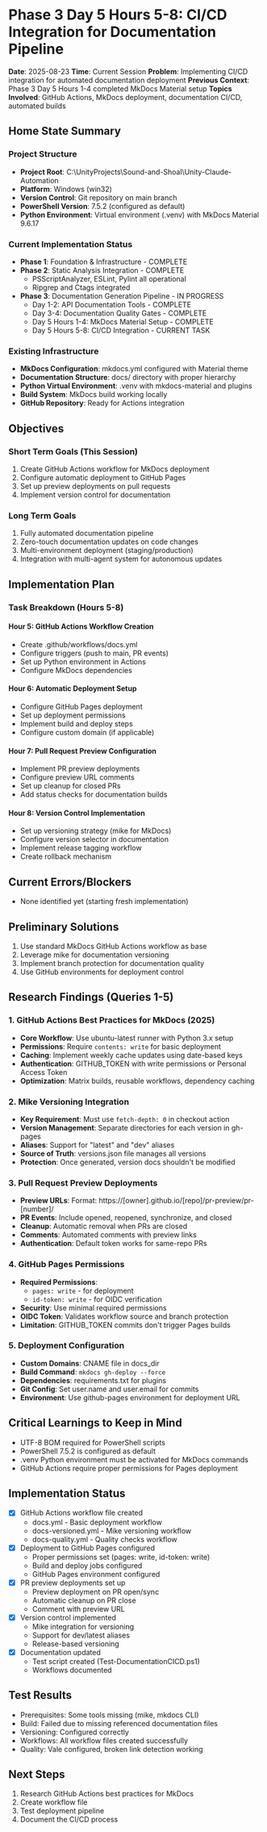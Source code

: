 # Phase 3 Day 5 Hours 5-8: CI/CD Integration for Documentation Pipeline

**Date**: 2025-08-23
**Time**: Current Session
**Problem**: Implementing CI/CD integration for automated documentation deployment
**Previous Context**: Phase 3 Day 5 Hours 1-4 completed MkDocs Material setup
**Topics Involved**: GitHub Actions, MkDocs deployment, documentation CI/CD, automated builds

## Home State Summary

### Project Structure
- **Project Root**: C:\UnityProjects\Sound-and-Shoal\Unity-Claude-Automation
- **Platform**: Windows (win32)
- **Version Control**: Git repository on main branch
- **PowerShell Version**: 7.5.2 (configured as default)
- **Python Environment**: Virtual environment (.venv) with MkDocs Material 9.6.17

### Current Implementation Status
- **Phase 1**: Foundation & Infrastructure - COMPLETE
- **Phase 2**: Static Analysis Integration - COMPLETE
  - PSScriptAnalyzer, ESLint, Pylint all operational
  - Ripgrep and Ctags integrated
- **Phase 3**: Documentation Generation Pipeline - IN PROGRESS
  - Day 1-2: API Documentation Tools - COMPLETE
  - Day 3-4: Documentation Quality Gates - COMPLETE
  - Day 5 Hours 1-4: MkDocs Material Setup - COMPLETE
  - Day 5 Hours 5-8: CI/CD Integration - CURRENT TASK

### Existing Infrastructure
- **MkDocs Configuration**: mkdocs.yml configured with Material theme
- **Documentation Structure**: docs/ directory with proper hierarchy
- **Python Virtual Environment**: .venv with mkdocs-material and plugins
- **Build System**: MkDocs build working locally
- **GitHub Repository**: Ready for Actions integration

## Objectives

### Short Term Goals (This Session)
1. Create GitHub Actions workflow for MkDocs deployment
2. Configure automatic deployment to GitHub Pages
3. Set up preview deployments on pull requests
4. Implement version control for documentation

### Long Term Goals
1. Fully automated documentation pipeline
2. Zero-touch documentation updates on code changes
3. Multi-environment deployment (staging/production)
4. Integration with multi-agent system for autonomous updates

## Implementation Plan

### Task Breakdown (Hours 5-8)

#### Hour 5: GitHub Actions Workflow Creation
- Create .github/workflows/docs.yml
- Configure triggers (push to main, PR events)
- Set up Python environment in Actions
- Configure MkDocs dependencies

#### Hour 6: Automatic Deployment Setup
- Configure GitHub Pages deployment
- Set up deployment permissions
- Implement build and deploy steps
- Configure custom domain (if applicable)

#### Hour 7: Pull Request Preview Configuration
- Implement PR preview deployments
- Configure preview URL comments
- Set up cleanup for closed PRs
- Add status checks for documentation builds

#### Hour 8: Version Control Implementation
- Set up versioning strategy (mike for MkDocs)
- Configure version selector in documentation
- Implement release tagging workflow
- Create rollback mechanism

## Current Errors/Blockers
- None identified yet (starting fresh implementation)

## Preliminary Solutions
1. Use standard MkDocs GitHub Actions workflow as base
2. Leverage mike for documentation versioning
3. Implement branch protection for documentation quality
4. Use GitHub environments for deployment control

## Research Findings (Queries 1-5)

### 1. GitHub Actions Best Practices for MkDocs (2025)
- **Core Workflow**: Use ubuntu-latest runner with Python 3.x setup
- **Permissions**: Require `contents: write` for basic deployment
- **Caching**: Implement weekly cache updates using date-based keys
- **Authentication**: GITHUB_TOKEN with write permissions or Personal Access Token
- **Optimization**: Matrix builds, reusable workflows, dependency caching

### 2. Mike Versioning Integration
- **Key Requirement**: Must use `fetch-depth: 0` in checkout action
- **Version Management**: Separate directories for each version in gh-pages
- **Aliases**: Support for "latest" and "dev" aliases
- **Source of Truth**: versions.json file manages all versions
- **Protection**: Once generated, version docs shouldn't be modified

### 3. Pull Request Preview Deployments
- **Preview URLs**: Format: https://[owner].github.io/[repo]/pr-preview/pr-[number]/
- **PR Events**: Include opened, reopened, synchronize, and closed
- **Cleanup**: Automatic removal when PRs are closed
- **Comments**: Automated comments with preview links
- **Authentication**: Default token works for same-repo PRs

### 4. GitHub Pages Permissions
- **Required Permissions**: 
  - `pages: write` - for deployment
  - `id-token: write` - for OIDC verification
- **Security**: Use minimal required permissions
- **OIDC Token**: Validates workflow source and branch protection
- **Limitation**: GITHUB_TOKEN commits don't trigger Pages builds

### 5. Deployment Configuration
- **Custom Domains**: CNAME file in docs_dir
- **Build Command**: `mkdocs gh-deploy --force`
- **Dependencies**: requirements.txt for plugins
- **Git Config**: Set user.name and user.email for commits
- **Environment**: Use github-pages environment for deployment URL

## Critical Learnings to Keep in Mind
- UTF-8 BOM required for PowerShell scripts
- PowerShell 7.5.2 is configured as default
- .venv Python environment must be activated for MkDocs commands
- GitHub Actions require proper permissions for Pages deployment

## Implementation Status
- [x] GitHub Actions workflow file created
  - docs.yml - Basic deployment workflow
  - docs-versioned.yml - Mike versioning workflow  
  - docs-quality.yml - Quality checks workflow
- [x] Deployment to GitHub Pages configured
  - Proper permissions set (pages: write, id-token: write)
  - Build and deploy jobs configured
  - GitHub Pages environment configured
- [x] PR preview deployments set up
  - Preview deployment on PR open/sync
  - Automatic cleanup on PR close
  - Comment with preview URL
- [x] Version control implemented
  - Mike integration for versioning
  - Support for dev/latest aliases
  - Release-based versioning
- [x] Documentation updated
  - Test script created (Test-DocumentationCICD.ps1)
  - Workflows documented

## Test Results
- Prerequisites: Some tools missing (mike, mkdocs CLI)
- Build: Failed due to missing referenced documentation files
- Versioning: Configured correctly
- Workflows: All workflow files created successfully
- Quality: Vale configured, broken link detection working

## Next Steps
1. Research GitHub Actions best practices for MkDocs
2. Create workflow file
3. Test deployment pipeline
4. Document the CI/CD process